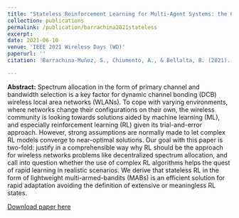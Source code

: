 ```yaml
---
title: "Stateless Reinforcement Learning for Multi-Agent Systems: the Case of Spectrum Allocation in Dynamic Channel Bonding WLANs"
collection: publications
permalink: /publication/barrachina2021stateless
excerpt:
date: 2021-06-10
venue: 'IEEE 2021 Wireless Days (WD)'
paperurl: ''
citation: 'Barrachina-Muñoz, S., Chiumento, A., & Bellalta, B. (2021). Stateless Reinforcement Learning for Multi-Agent Systems: the Case of Spectrum Allocation in Dynamic Channel Bonding WLANs. <i>IEEE 2021 Wireless Days (WD)</i>.'

---
```

**Abstract:** Spectrum allocation in the form of primary channel and bandwidth selection is a key factor for dynamic channel bonding (DCB) wireless local area networks (WLANs). To cope with varying environments, where networks change their configurations on their own, the wireless community is looking towards solutions aided by machine learning (ML), and especially reinforcement learning (RL) given its trial-and-error approach. However, strong assumptions are normally made to let complex RL models converge to near-optimal solutions. Our goal with this paper is two-fold: justify in a comprehensible way why RL should be the approach for wireless networks problems like decentralized spectrum allocation, and call into question whether the use of complex RL algorithms helps the quest of rapid learning in realistic scenarios. We derive that stateless RL in the form of lightweight multi-armed-bandits (MABs) is an efficient solution for rapid adaptation avoiding the definition of extensive or meaningless RL states.

[Download paper here](https://arxiv.org/pdf/2106.05553.pdf)
